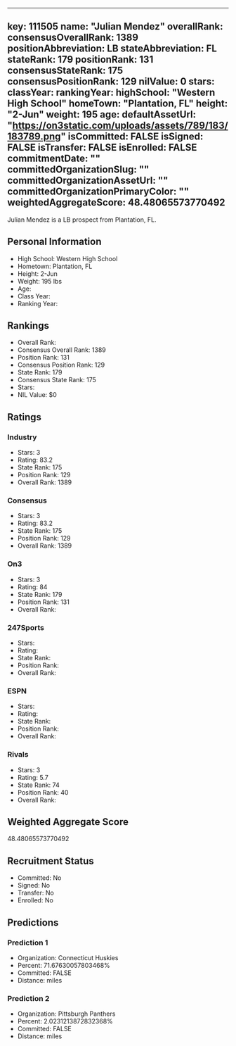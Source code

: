---
  key: 111505
  name: "Julian Mendez"
  overallRank: 
  consensusOverallRank: 1389
  positionAbbreviation: LB
  stateAbbreviation: FL
  stateRank: 179
  positionRank: 131
  consensusStateRank: 175
  consensusPositionRank: 129
  nilValue: 0
  stars: 
  classYear: 
  rankingYear: 
  highSchool: "Western High School"
  homeTown: "Plantation, FL"
  height: "2-Jun"
  weight: 195
  age: 
  defaultAssetUrl: "https://on3static.com/uploads/assets/789/183/183789.png"
  isCommitted: FALSE
  isSigned: FALSE
  isTransfer: FALSE
  isEnrolled: FALSE
  commitmentDate: ""
  committedOrganizationSlug: ""
  committedOrganizationAssetUrl: ""
  committedOrganizationPrimaryColor: ""
  weightedAggregateScore: 48.48065573770492
  ---
  
  Julian Mendez is a LB prospect from Plantation, FL.
  
  ## Personal Information
  - High School: Western High School
  - Hometown: Plantation, FL
  - Height: 2-Jun
  - Weight: 195 lbs
  - Age: 
  - Class Year: 
  - Ranking Year: 
  
  ## Rankings
  - Overall Rank: 
  - Consensus Overall Rank: 1389
  - Position Rank: 131
  - Consensus Position Rank: 129
  - State Rank: 179
  - Consensus State Rank: 175
  - Stars: 
  - NIL Value: $0
  
  ## Ratings
  
  ### Industry
  - Stars: 3
  - Rating: 83.2
  - State Rank: 175
  - Position Rank: 129
  - Overall Rank: 1389
  
  ### Consensus
  - Stars: 3
  - Rating: 83.2
  - State Rank: 175
  - Position Rank: 129
  - Overall Rank: 1389
  
  ### On3
  - Stars: 3
  - Rating: 84
  - State Rank: 179
  - Position Rank: 131
  - Overall Rank: 
  
  ### 247Sports
  - Stars: 
  - Rating: 
  - State Rank: 
  - Position Rank: 
  - Overall Rank: 
  
  ### ESPN
  - Stars: 
  - Rating: 
  - State Rank: 
  - Position Rank: 
  - Overall Rank: 
  
  ### Rivals
  - Stars: 3
  - Rating: 5.7
  - State Rank: 74
  - Position Rank: 40
  - Overall Rank: 
  
  ## Weighted Aggregate Score
  48.48065573770492
  
  ## Recruitment Status
  - Committed: No
  - Signed: No
  - Transfer: No
  - Enrolled: No
  
  
  
  ## Predictions
  
  ### Prediction 1
  - Organization: Connecticut Huskies
  - Percent: 71.67630057803468%
  - Committed: FALSE
  - Distance:  miles
  
  ### Prediction 2
  - Organization: Pittsburgh Panthers
  - Percent: 2.0231213872832368%
  - Committed: FALSE
  - Distance:  miles
  
